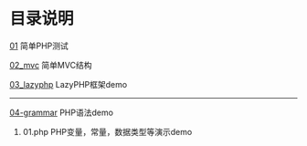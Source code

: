 # 目录说明

[01](01/) 简单PHP测试

[02_mvc](02_mvc/)  简单MVC结构

[03_lazyphp](03_lazyphp/)  LazyPHP框架demo

---

[04-grammar](04-grammar/)  PHP语法demo

1. 01.php PHP变量，常量，数据类型等演示demo